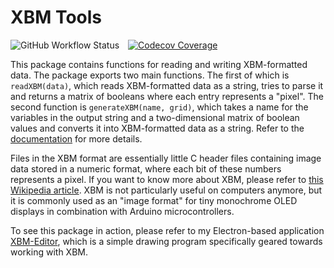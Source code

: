 # XBM Tools

![GitHub Workflow Status](https://img.shields.io/github/workflow/status/troeggla/xbm/Run%20unit%20tests%20and%20upload%20coverage%20results)&emsp;[![Codecov Coverage](https://img.shields.io/codecov/c/github/troeggla/xbm/master.svg?style=flat-square)](https://codecov.io/gh/troeggla/xbm/)

This package contains functions for reading and writing XBM-formatted data.
The package exports two main functions. The first of which is `readXBM(data)`,
which reads XBM-formatted data as a string, tries to parse it and returns a
matrix of booleans where each entry represents a "pixel". The second function
is `generateXBM(name, grid)`, which takes a name for the variables in the
output string and a two-dimensional matrix of boolean values and converts it
into XBM-formatted data as a string.
Refer to the [documentation](https://troeggla.github.io/xbm/) for more details.

Files in the XBM format are essentially little C header files containing image
data stored in a numeric format, where each bit of these numbers represents a
pixel. If you want to know more about XBM, please refer to [this Wikipedia
article](https://en.wikipedia.org/wiki/X_BitMap). XBM is not particularly
useful on computers anymore, but it is commonly used as an "image format" for
tiny monochrome OLED displays in combination with Arduino microcontrollers.

To see this package in action, please refer to my Electron-based application
[XBM-Editor](https://github.com/troeggla/xbm-editor), which is a simple drawing
program specifically geared towards working with XBM.
